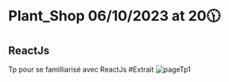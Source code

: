 # Plant_Shop 06/10/2023 at 20🕦
## ReactJs

Tp pour se familliarisé avec ReactJs
#Extrait
![pageTp1](https://github.com/AbdessamadOLM/plant-shop/assets/100351165/94b42c34-99ec-4396-afc7-3d8290b3d1a1)

